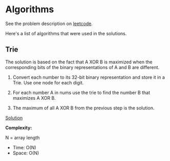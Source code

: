 # Algorithms

See the problem description on [leetcode](https://leetcode.com/problems/maximum-xor-of-two-numbers-in-an-array/).

Here's a list of algorithms that were used in the solutions.

## Trie

The solution is based on the fact that A XOR B is maximized when the corresponding bits of the binary representations of A and B are different.

1. Convert each number to its 32-bit binary representation and store it in a Trie. Use one node for each digit.

2. For each number A in nums use the trie to find the number B that maximizes A XOR B.

3. The maximum of all A XOR B from the previous step is the solution.

[Solution](javascript/421.js)

**Complexity:**

N = array length

* Time: O(N)
* Space: O(N)
